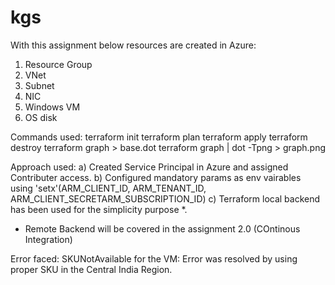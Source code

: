 # kgs
With this assignment below resources are created in Azure:
1) Resource Group
2) VNet
3) Subnet
4) NIC
5) Windows VM
6) OS disk

Commands used:
terraform init
terraform plan
terraform apply
terraform destroy
terraform graph > base.dot
terraform graph | dot -Tpng > graph.png

Approach used:
a) Created Service Principal in Azure and assigned Contributer access.
b) Configured mandatory params as env vairables using 'setx'(ARM_CLIENT_ID, ARM_TENANT_ID, ARM_CLIENT_SECRETARM_SUBSCRIPTION_ID) 
c) Terraform local backend has been used for the simplicity purpose *.
* Remote Backend will be covered in the assignment 2.0 (COntinous Integration)

Error faced:
SKUNotAvailable for the VM: Error was resolved by using proper SKU in the Central India Region.